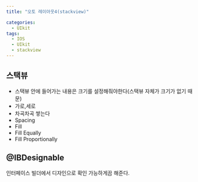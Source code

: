 ```yaml
---
title: "오토 레이아웃4(stackview)"

categories:
  - UIkit
tags:
  - IOS
  - UIkit
  - stackview
---
```


## 스택뷰
- 스택뷰 안에 들어가는 내용은 크기를 설정해줘야한다(스택뷰 자체가 크기가 없기 때문)
- 가로,세로  
- 차곡차곡 쌓는다  
- Spacing
- Fill
- Fill Equally
- Fill Proportionally

## @IBDesignable
인터페이스 빌더에서 디자인으로 확인 가능하게끔 해준다.  

##